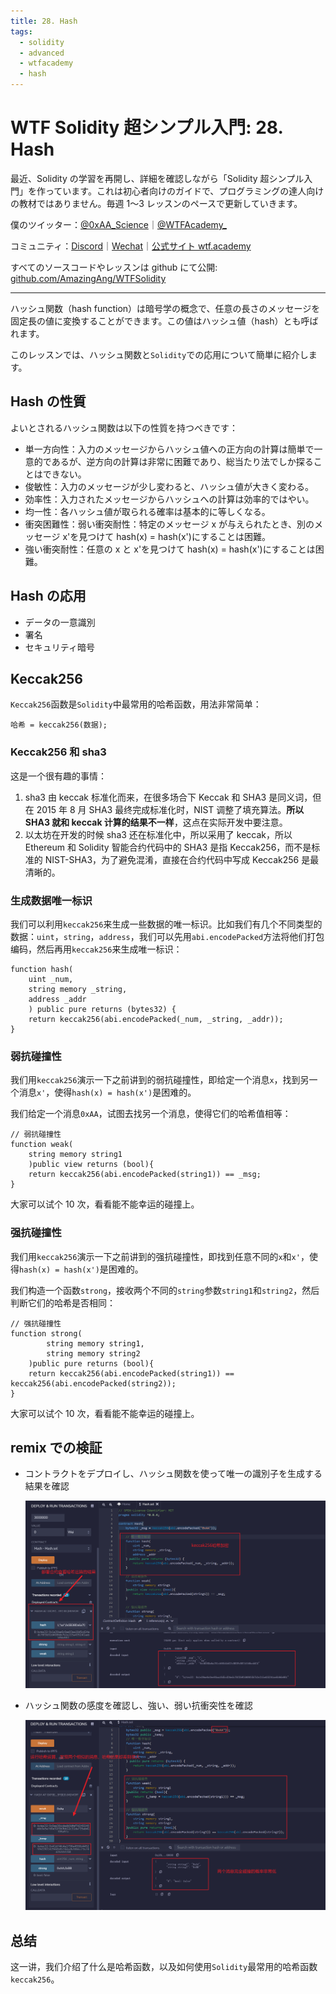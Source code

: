 ```yaml
---
title: 28. Hash
tags:
  - solidity
  - advanced
  - wtfacademy
  - hash
---
```


# WTF Solidity 超シンプル入門: 28. Hash

最近、Solidity の学習を再開し、詳細を確認しながら「Solidity 超シンプル入門」を作っています。これは初心者向けのガイドで、プログラミングの達人向けの教材ではありません。毎週 1〜3 レッスンのペースで更新していきます。

僕のツイッター：[@0xAA_Science](https://twitter.com/0xAA_Science)｜[@WTFAcademy\_](https://twitter.com/WTFAcademy_)

コミュニティ：[Discord](https://discord.gg/5akcruXrsk)｜[Wechat](https://docs.google.com/forms/d/e/1FAIpQLSe4KGT8Sh6sJ7hedQRuIYirOoZK_85miz3dw7vA1-YjodgJ-A/viewform?usp=sf_link)｜[公式サイト wtf.academy](https://wtf.academy)

すべてのソースコードやレッスンは github にて公開: [github.com/AmazingAng/WTFSolidity](https://github.com/AmazingAng/WTFSolidity)

---

ハッシュ関数（hash function）は暗号学の概念で、任意の長さのメッセージを固定長の値に変換することができます。この値はハッシュ値（hash）とも呼ばれます。

このレッスンでは、ハッシュ関数と`Solidity`での応用について簡単に紹介します。

## Hash の性質

よいとされるハッシュ関数は以下の性質を持つべきです：

- 単一方向性：入力のメッセージからハッシュ値への正方向の計算は簡単で一意的であるが、逆方向の計算は非常に困難であり、総当たり法でしか探ることはできない。
- 俊敏性：入力のメッセージが少し変わると、ハッシュ値が大きく変わる。
- 効率性：入力されたメッセージからハッシュへの計算は効率的ではやい。
- 均一性：各ハッシュ値が取られる確率は基本的に等しくなる。
- 衝突困難性：弱い衝突耐性：特定のメッセージ x が与えられたとき、別のメッセージ x'を見つけて hash(x) = hash(x')にすることは困難。
- 強い衝突耐性：任意の x と x'を見つけて hash(x) = hash(x')にすることは困難。

## Hash の応用

- データの一意識別
- 署名
- セキュリティ暗号

## Keccak256

`Keccak256`函数是`Solidity`中最常用的哈希函数，用法非常简单：

```solidity
哈希 = keccak256(数据);
```

### Keccak256 和 sha3

这是一个很有趣的事情：

1. sha3 由 keccak 标准化而来，在很多场合下 Keccak 和 SHA3 是同义词，但在 2015 年 8 月 SHA3 最终完成标准化时，NIST 调整了填充算法。**所以 SHA3 就和 keccak 计算的结果不一样**，这点在实际开发中要注意。
2. 以太坊在开发的时候 sha3 还在标准化中，所以采用了 keccak，所以 Ethereum 和 Solidity 智能合约代码中的 SHA3 是指 Keccak256，而不是标准的 NIST-SHA3，为了避免混淆，直接在合约代码中写成 Keccak256 是最清晰的。

### 生成数据唯一标识

我们可以利用`keccak256`来生成一些数据的唯一标识。比如我们有几个不同类型的数据：`uint`，`string`，`address`，我们可以先用`abi.encodePacked`方法将他们打包编码，然后再用`keccak256`来生成唯一标识：

```solidity
function hash(
    uint _num,
    string memory _string,
    address _addr
    ) public pure returns (bytes32) {
    return keccak256(abi.encodePacked(_num, _string, _addr));
}
```

### 弱抗碰撞性

我们用`keccak256`演示一下之前讲到的弱抗碰撞性，即给定一个消息`x`，找到另一个消息`x'`，使得`hash(x) = hash(x')`是困难的。

我们给定一个消息`0xAA`，试图去找另一个消息，使得它们的哈希值相等：

```solidity
// 弱抗碰撞性
function weak(
    string memory string1
    )public view returns (bool){
    return keccak256(abi.encodePacked(string1)) == _msg;
}
```

大家可以试个 10 次，看看能不能幸运的碰撞上。

### 强抗碰撞性

我们用`keccak256`演示一下之前讲到的强抗碰撞性，即找到任意不同的`x`和`x'`，使得`hash(x) = hash(x')`是困难的。

我们构造一个函数`strong`，接收两个不同的`string`参数`string1`和`string2`，然后判断它们的哈希是否相同：

```solidity
// 强抗碰撞性
function strong(
        string memory string1,
        string memory string2
    )public pure returns (bool){
    return keccak256(abi.encodePacked(string1)) == keccak256(abi.encodePacked(string2));
}
```

大家可以试个 10 次，看看能不能幸运的碰撞上。

## remix での検証

- コントラクトをデプロイし、ハッシュ関数を使って唯一の識別子を生成する結果を確認

  ![28-1](./img/28-1.png)

- ハッシュ関数の感度を確認し、強い、弱い抗衝突性を確認

  ![28-2](./img/28-2.png)

## 总结

这一讲，我们介绍了什么是哈希函数，以及如何使用`Solidity`最常用的哈希函数`keccak256`。

